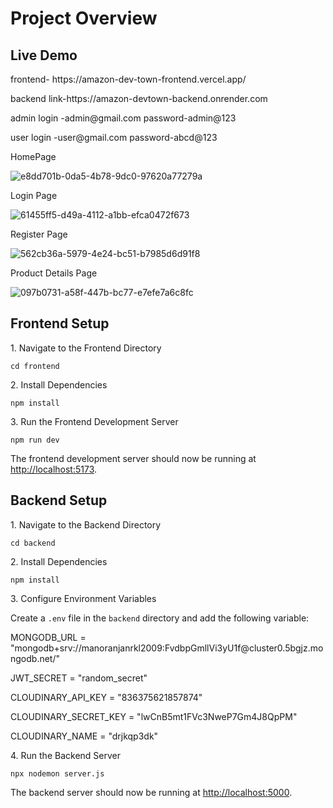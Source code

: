 




<h1>Project Overview</h1>

<h2>Live Demo</h2>
<p>
  frontend- https://amazon-dev-town-frontend.vercel.app/            
</p>
<p>
         backend link-https://amazon-devtown-backend.onrender.com 
</p>
<p>admin login -admin@gmail.com password-admin@123 </p>
<p>user login -user@gmail.com  password-abcd@123 </p>

<p>HomePage</p>

![e8dd701b-0da5-4b78-9dc0-97620a77279a](https://github.com/user-attachments/assets/b2305d79-f5da-4628-9c28-50a2c77f6496)

<p>Login Page</p>

![61455ff5-d49a-4112-a1bb-efca0472f673](https://github.com/user-attachments/assets/9fdd031c-4ada-49e3-8d05-baffa0a9d85c)

<p>Register Page</p>

![562cb36a-5979-4e24-bc51-b7985d6d91f8](https://github.com/user-attachments/assets/21b68ec1-28e8-4410-8b2a-f441ae86a369)

<p>Product Details Page</p>

![097b0731-a58f-447b-bc77-e7efe7a6c8fc](https://github.com/user-attachments/assets/567e327f-69fe-48c6-881b-be62f10d9a6c)





## Frontend Setup

<p>1. Navigate to the Frontend Directory</p>
<pre><code>cd frontend</code></pre>

<p>2. Install Dependencies</p>
<pre><code>npm install</code></pre>

<p>3. Run the Frontend Development Server</p>
<pre><code>npm run dev</code></pre>

<p>The frontend development server should now be running at <a href="http://localhost:5173">http://localhost:5173</a>.</p>

## Backend Setup

<p>1. Navigate to the Backend Directory</p>
<pre><code>cd backend</code></pre>

<p>2. Install Dependencies</p>
<pre><code>npm install</code></pre>

<p>3. Configure Environment Variables</p>
<p>Create a <code>.env</code> file in the <code>backend</code> directory and add the following variable:</p>
<p>
  MONGODB_URL = "mongodb+srv://manoranjanrkl2009:FvdbpGmllVi3yU1f@cluster0.5bgjz.mongodb.net/"

JWT_SECRET = "random_secret"

CLOUDINARY_API_KEY = "836375621857874"

CLOUDINARY_SECRET_KEY = "lwCnB5mt1FVc3NweP7Gm4J8QpPM"

CLOUDINARY_NAME = "drjkqp3dk"
</p>

<p>4. Run the Backend Server</p>
<pre><code>npx nodemon server.js</code></pre>

<p>The backend server should now be running at <a href="http://localhost:5000">http://localhost:5000</a>.</p>


